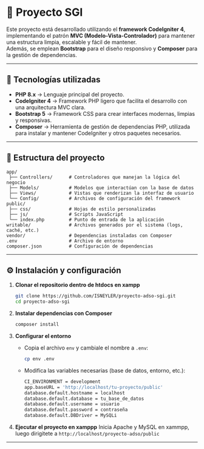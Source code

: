 # 🧩 Proyecto SGI

Este proyecto está desarrollado utilizando el **framework CodeIgniter 4**, implementando el patrón **MVC (Modelo-Vista-Controlador)** para mantener una estructura limpia, escalable y fácil de mantener.  
Además, se emplean **Bootstrap** para el diseño responsivo y **Composer** para la gestión de dependencias.

---

## 🚀 Tecnologías utilizadas

- **PHP 8.x** → Lenguaje principal del proyecto.  
- **CodeIgniter 4** → Framework PHP ligero que facilita el desarrollo con una arquitectura MVC clara.  
- **Bootstrap 5** → Framework CSS para crear interfaces modernas, limpias y responsivas.  
- **Composer** → Herramienta de gestión de dependencias PHP, utilizada para instalar y mantener CodeIgniter y otros paquetes necesarios.  

---

## 📂 Estructura del proyecto

```
app/
 ├── Controllers/      # Controladores que manejan la lógica del negocio
 ├── Models/           # Modelos que interactúan con la base de datos
 ├── Views/            # Vistas que renderizan la interfaz de usuario
 └── Config/           # Archivos de configuración del framework
public/
 ├── css/              # Hojas de estilo personalizadas
 ├── js/               # Scripts JavaScript
 └── index.php         # Punto de entrada de la aplicación
writable/              # Archivos generados por el sistema (logs, caché, etc.)
vendor/                # Dependencias instaladas con Composer
.env                   # Archivo de entorno
composer.json          # Configuración de dependencias
```

---

## ⚙️ Instalación y configuración

1. **Clonar el repositorio dentro de htdocs en xampp**
   ```bash
   git clone https://github.com/ISNEYLER/proyecto-adso-sgi.git
   cd proyecto-adso-sgi
   ```

2. **Instalar dependencias con Composer**
   ```bash
   composer install
   ```

3. **Configurar el entorno**
   - Copia el archivo `env` y cambiale el nombre a `.env`:
     ```bash
     cp env .env
     ```
   - Modifica las variables necesarias (base de datos, entorno, etc.):
     ```bash
     CI_ENVIRONMENT = development
     app.baseURL = 'http://localhost/tu-proyecto/public'
     database.default.hostname = localhost
     database.default.database = tu_base_de_datos
     database.default.username = usuario
     database.default.password = contraseña
     database.default.DBDriver = MySQLi
     ```

4. **Ejecutar el proyecto en xamppp**
Inicia Apache y MySQL en xammpp, luego dirigitete a `http://localhost/proyecto-adso/public`
---
